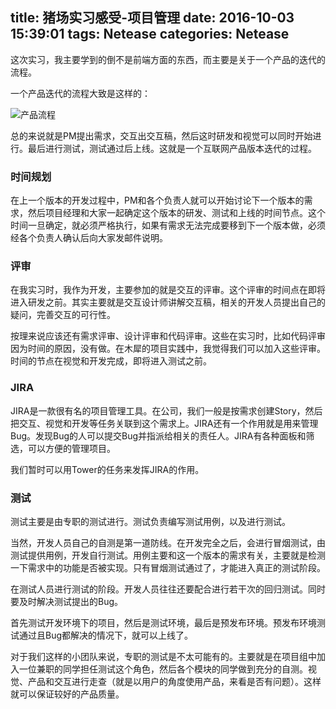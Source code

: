 title: 猪场实习感受-项目管理
date: 2016-10-03 15:39:01
tags: Netease
categories: Netease
---


这次实习，我主要学到的倒不是前端方面的东西，而主要是关于一个产品的迭代的流程。

一个产品迭代的流程大致是这样的：

![产品流程](https://occc3ev3l.qnssl.com/zindex/10031.png)

<!-- more -->

总的来说就是PM提出需求，交互出交互稿，然后这时研发和视觉可以同时开始进行。最后进行测试，测试通过后上线。这就是一个互联网产品版本迭代的过程。

### 时间规划

在上一个版本的开发过程中，PM和各个负责人就可以开始讨论下一个版本的需求，然后项目经理和大家一起确定这个版本的研发、测试和上线的时间节点。这个时间一旦确定，就必须严格执行，如果有需求无法完成要移到下一个版本做，必须经各个负责人确认后向大家发邮件说明。

### 评审

在我实习时，我作为开发，主要参加的就是交互的评审。这个评审的时间点在即将进入研发之前。其实主要就是交互设计师讲解交互稿，相关的开发人员提出自己的疑问，完善交互的可行性。

按理来说应该还有需求评审、设计评审和代码评审。这些在实习时，比如代码评审因为时间的原因，没有做。在木犀的项目实践中，我觉得我们可以加入这些评审。时间的节点在视觉和开发完成，即将进入测试之前。

### JIRA

JIRA是一款很有名的项目管理工具。在公司，我们一般是按需求创建Story，然后把交互、视觉和开发等任务关联到这个需求上。JIRA还有一个作用就是用来管理Bug。发现Bug的人可以提交Bug并指派给相关的责任人。JIRA有各种面板和筛选，可以方便的管理项目。

我们暂时可以用Tower的任务来发挥JIRA的作用。

### 测试

测试主要是由专职的测试进行。测试负责编写测试用例，以及进行测试。

当然，开发人员自己的自测是第一道防线。在开发完全之后，会进行冒烟测试，由测试提供用例，开发自行测试。用例主要和这一个版本的需求有关，主要就是检测一下需求中的功能是否被实现。只有冒烟测试通过了，才能进入真正的测试阶段。

在测试人员进行测试的阶段。开发人员往往还要配合进行若干次的回归测试。同时要及时解决测试提出的Bug。

首先测试开发环境下的项目，然后是测试环境，最后是预发布环境。预发布环境测试通过且Bug都解决的情况下，就可以上线了。

对于我们这样的小团队来说，专职的测试是不太可能有的。主要就是在项目组中加入一位兼职的同学担任测试这个角色，然后各个模块的同学做到充分的自测。视觉、产品和交互进行走查（就是以用户的角度使用产品，来看是否有问题）。这样就可以保证较好的产品质量。

